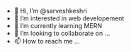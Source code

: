 - 👋 Hi, I’m @sarveshkeshri
- 👀 I’m interested in web developement
- 🌱 I’m currently learning MERN
- 💞️ I’m looking to collaborate on ...
- 📫 How to reach me ...

<!---
sarveshkeshri/sarveshkeshri is a ✨ special ✨ repository because its `README.md` (this file) appears on your GitHub profile.
You can click the Preview link to take a look at your changes.
--->
